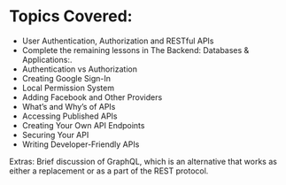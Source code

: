 # Topics Covered:

- User Authentication, Authorization and RESTful APIs
- Complete the remaining lessons in The Backend: Databases & Applications:.
- Authentication vs Authorization
- Creating Google Sign-In
- Local Permission System
- Adding Facebook and Other Providers
- What’s and Why’s of APIs
- Accessing Published APIs
- Creating Your Own API Endpoints
- Securing Your API
- Writing Developer-Friendly APIs

Extras:  Brief discussion of GraphQL, which is an alternative that works as either a replacement or as a part of the REST protocol.
